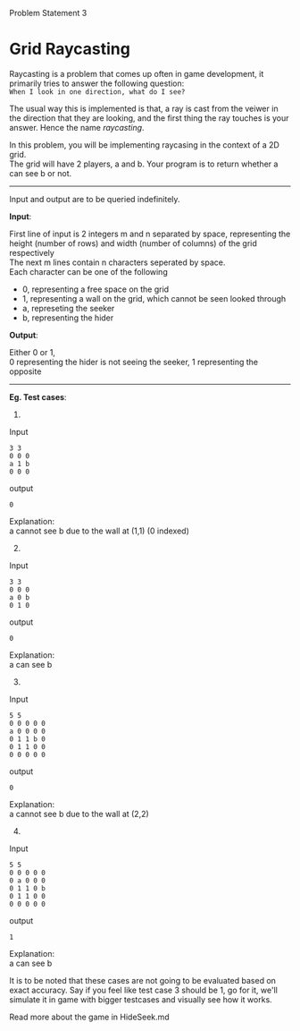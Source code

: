 Problem Statement 3

# Grid Raycasting
Raycasting is a problem that comes up often in game development, it primarily tries to answer the following question: \
`When I look in one direction, what do I see?`

The usual way this is implemented is that, a ray is cast from the veiwer in the direction that they are looking, and the first thing the ray touches is your answer. Hence the name _raycasting_.

In this problem, you will be implementing raycasing in the context of a 2D grid. \
The grid will have 2 players, a and b. Your program is to return whether a can see b or not. 

----
Input and output are to be queried indefinitely.

**Input**:

First line of input is 2 integers m and n separated by space, representing the height (number of rows) and width (number of columns) of the grid respectively \
The next m lines contain n characters seperated by space. \
Each character can be one of the following
- 0, representing a free space on the grid
- 1, representing a wall on the grid, which cannot be seen looked through
- a, represeting the seeker
- b, representing the hider

**Output**:

Either 0 or 1, \
0 representing the hider is not seeing the seeker, 1 representing the opposite

----

**Eg. Test cases**:

1.

Input
```
3 3
0 0 0
a 1 b
0 0 0
```
output
```
0
```
Explanation: \
a cannot see b due to the wall at (1,1)  (0 indexed)

2.

Input
```
3 3
0 0 0
a 0 b
0 1 0
```
output
```
0
```
Explanation: \
a can see b

3.

Input
```
5 5
0 0 0 0 0
a 0 0 0 0
0 1 1 b 0
0 1 1 0 0
0 0 0 0 0
```
output
```
0
```
Explanation: \
a cannot see b due to the wall at (2,2)


4.

Input
```
5 5
0 0 0 0 0
0 a 0 0 0
0 1 1 0 b
0 1 1 0 0
0 0 0 0 0
```
output
```
1
```
Explanation: \
a can see b

It is to be noted that these cases are not going to be evaluated based on exact accuracy. Say if you feel like test case 3 should be 1, go for it, we'll simulate it in game with bigger testcases and visually see how it works.

Read more about the game in HideSeek.md
